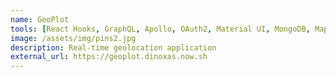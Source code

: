 ```yaml
---
name: GeoPlot
tools: [React Hooks, GraphQL, Apollo, OAuth2, Material UI, MongoDB, MapBox]
image: /assets/img/pins2.jpg
description: Real-time geolocation application
external_url: https://geoplot.dinoxas.now.sh
---
```

